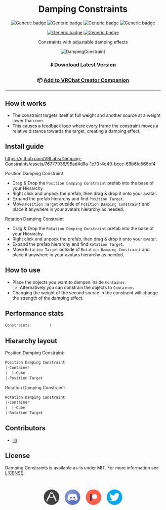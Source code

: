 <div align="center">

# Damping Constraints

[![Generic badge](https://img.shields.io/github/downloads/VRLabs/Damping-Constraints/total?label=Downloads)](https://github.com/VRLabs/Damping-Constraints/releases/latest)
[![Generic badge](https://img.shields.io/badge/License-MIT-informational.svg)](https://github.com/VRLabs/Damping-Constraints/blob/main/LICENSE)
[![Generic badge](https://img.shields.io/badge/Unity-2019.4.31f1-lightblue.svg)](https://unity3d.com/unity/whats-new/2019.4.31)
[![Generic badge](https://img.shields.io/badge/SDK-AvatarSDK3-lightblue.svg)](https://vrchat.com/home/download)

[![Generic badge](https://img.shields.io/discord/706913824607043605?color=%237289da&label=DISCORD&logo=Discord&style=for-the-badge)](https://discord.vrlabs.dev/)
[![Generic badge](https://img.shields.io/endpoint.svg?url=https%3A%2F%2Fshieldsio-patreon.vercel.app%2Fapi%3Fusername%3Dvrlabs%26type%3Dpatrons&style=for-the-badge)](https://patreon.vrlabs.dev/)

Constraints with adjustable damping effects

![DampingConstraint](https://github.com/VRLabs/Damping-Constraints/assets/76777936/5582d63d-691e-40f1-bb4f-4fb45f471dc7)

### ⬇️ [Download Latest Version](https://github.com/VRLabs/Damping-Constraints/releases/latest)


### 📦 [Add to VRChat Creator Companion](https://vrlabs.dev/packages?package=dev.vrlabs.damping-constraints)

</div>

---

## How it works

* The constraint targets itself at full weight and another source at a weight lower than one.
* This causes a feedback loop where every frame the constraint moves a relative distance towards the target, creating a damping effect.

## Install guide

https://github.com/VRLabs/Damping-Constraints/assets/76777936/98ad4d8a-1e70-4c49-bccc-69b6fc566bf4

Position Damping Constraint

* Drag & Drop the ``Position Damping Constraint`` prefab into the base of your Hierarchy.
* Right click and unpack the prefab, then drag & drop it onto your avatar.
* Expand the prefab hierarchy and find ``Position Target``.
* Move ``Position Target`` outside of ``Position Damping Constraint`` and place it anywhere in your avatars hierarchy as needed.

Rotation Damping Constraint

* Drag & Drop the ``Rotation Damping Constraint`` prefab into the base of your Hierarchy.
* Right click and unpack the prefab, then drag & drop it onto your avatar.
* Expand the prefab hierarchy and find ``Rotation Target``.
* Move ``Rotation Target`` outside of ``Rotation Damping Constraint`` and place it anywhere in your avatars hierarchy as needed.

## How to use

* Place the objects you want to dampen inside ``Container``.
  * Alternatively you can constrain the objects to ``Container``.
* Changing the weight of the second source in the constraint will change the strength of the damping effect.

## Performance stats

```c++
Constraints:        1
```

## Hierarchy layout

Position Damping Constraint:

```html
Position Damping Constraint
|-Container
|  |-Cube
|-Position Target
```

Rotation Damping Constraint:

```html
Rotation Damping Constraint
|-Container
|  |-Cube
|-Rotation Target
```

## Contributors

* [lin](https://github.com/oofdesu)

## License

Damping Constraints is available as-is under MIT. For more information see [LICENSE](https://github.com/VRLabs/Damping-Constraints/blob/main/LICENSE).

​

<div align="center">

[<img src="https://github.com/VRLabs/Resources/raw/main/Icons/VRLabs.png" width="50" height="50">](https://vrlabs.dev "VRLabs")
<img src="https://github.com/VRLabs/Resources/raw/main/Icons/Empty.png" width="10">
[<img src="https://github.com/VRLabs/Resources/raw/main/Icons/Discord.png" width="50" height="50">](https://discord.vrlabs.dev/ "VRLabs")
<img src="https://github.com/VRLabs/Resources/raw/main/Icons/Empty.png" width="10">
[<img src="https://github.com/VRLabs/Resources/raw/main/Icons/Patreon.png" width="50" height="50">](https://patreon.vrlabs.dev/ "VRLabs")
<img src="https://github.com/VRLabs/Resources/raw/main/Icons/Empty.png" width="10">
[<img src="https://github.com/VRLabs/Resources/raw/main/Icons/Twitter.png" width="50" height="50">](https://twitter.com/vrlabsdev "VRLabs")

</div>

